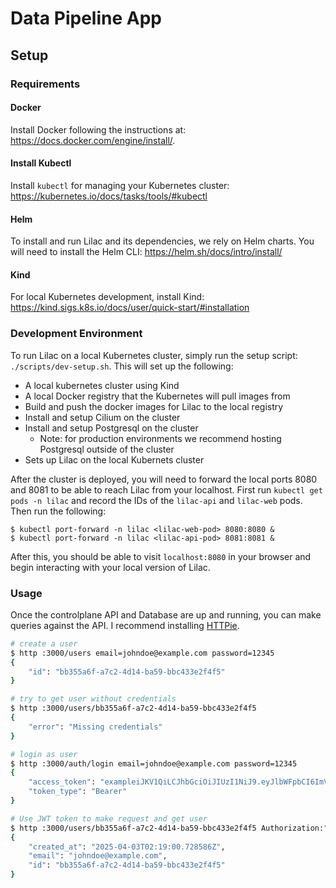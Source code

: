 # Data Pipeline App

## Setup
### Requirements
#### Docker
Install Docker following the instructions at: https://docs.docker.com/engine/install/.

#### Install Kubectl
Install `kubectl` for managing your Kubernetes cluster: https://kubernetes.io/docs/tasks/tools/#kubectl

#### Helm
To install and run Lilac and its dependencies, we rely on Helm charts. You will need to install the Helm CLI: https://helm.sh/docs/intro/install/

#### Kind
For local Kubernetes development, install Kind: https://kind.sigs.k8s.io/docs/user/quick-start/#installation

### Development Environment
To run Lilac on a local Kubernetes cluster, simply run the setup script: `./scripts/dev-setup.sh`. This will set up the following:
- A local kubernetes cluster using Kind
- A local Docker registry that the Kubernetes will pull images from
- Build and push the docker images for Lilac to the local registry
- Install and setup Cilium on the cluster
- Install and setup Postgresql on the cluster
    - Note: for production environments we recommend hosting Postgresql outside of the cluster
- Sets up Lilac on the local Kubernets cluster

After the cluster is deployed, you will need to forward the local ports 8080 and 8081 to be able to reach Lilac from your localhost. First run `kubectl get pods -n lilac` and record the IDs of the `lilac-api` and `lilac-web` pods. Then run the following:
```
$ kubectl port-forward -n lilac <lilac-web-pod> 8080:8080 &
$ kubectl port-forward -n lilac <lilac-api-pod> 8081:8081 &
```

After this, you should be able to visit `localhost:8080` in your browser and begin interacting with your local version of Lilac.

### Usage
Once the controlplane API and Database are up and running, you can make queries against the API. I recommend installing [HTTPie](https://httpie.io/cli).

```sh
# create a user
$ http :3000/users email=johndoe@example.com password=12345
{
    "id": "bb355a6f-a7c2-4d14-ba59-bbc433e2f4f5"
}

# try to get user without credentials
$ http :3000/users/bb355a6f-a7c2-4d14-ba59-bbc433e2f4f5 
{
    "error": "Missing credentials"
}

# login as user
$ http :3000/auth/login email=johndoe@example.com password=12345
{
    "access_token": "exampleiJKV1QiLCJhbGciOiJIUzI1NiJ9.eyJlbWFpbCI6ImV3aW5ncnlhbjk4QGdtYWlsLmNvbSIsImV4cCI6MTc0MzY2ODM2OX0.KIDR3vFw6Jar-7K9dU_xq5u4SjemW6DFtNWocpuv2os",
    "token_type": "Bearer"
}

# Use JWT token to make request and get user
$ http :3000/users/bb355a6f-a7c2-4d14-ba59-bbc433e2f4f5 Authorization:"Bearer exampleJKV1QiLCJhbGciOiJIUzI1NiJ9.eyJlbWFpbCI6ImV3aW5ncnlhbjk4QGdtYWlsLmNvbSIsImV4cCI6MTc0MzY2ODM2OX0.KIDR3vFw6Jar-7K9dU_xq5u4SjemW6DFtNWocpuv2os"
{
    "created_at": "2025-04-03T02:19:00.728586Z",
    "email": "johndoe@example.com",
    "id": "bb355a6f-a7c2-4d14-ba59-bbc433e2f4f5"
}

```